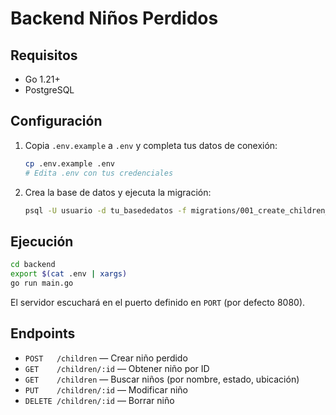 # Backend Niños Perdidos

## Requisitos
- Go 1.21+
- PostgreSQL

## Configuración
1. Copia `.env.example` a `.env` y completa tus datos de conexión:
   ```sh
   cp .env.example .env
   # Edita .env con tus credenciales
   ```

2. Crea la base de datos y ejecuta la migración:
   ```sh
   psql -U usuario -d tu_basededatos -f migrations/001_create_children_table.sql
   ```

## Ejecución

```sh
cd backend
export $(cat .env | xargs)
go run main.go
```

El servidor escuchará en el puerto definido en `PORT` (por defecto 8080).

## Endpoints
- `POST   /children`    — Crear niño perdido
- `GET    /children/:id` — Obtener niño por ID
- `GET    /children`     — Buscar niños (por nombre, estado, ubicación)
- `PUT    /children/:id` — Modificar niño
- `DELETE /children/:id` — Borrar niño 